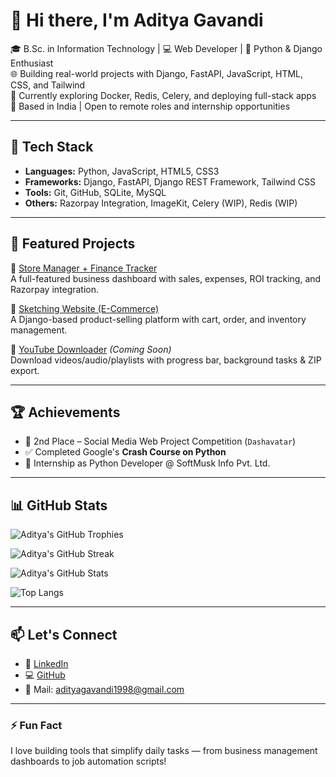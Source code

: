 # 👋 Hi there, I'm Aditya Gavandi

🎓 B.Sc. in Information Technology | 💻 Web Developer | 🐍 Python & Django Enthusiast  
🌐 Building real-world projects with Django, FastAPI, JavaScript, HTML, CSS, and Tailwind  
🔭 Currently exploring Docker, Redis, Celery, and deploying full-stack apps  
📍 Based in India | Open to remote roles and internship opportunities

---

## 🚀 Tech Stack

- **Languages:** Python, JavaScript, HTML5, CSS3
- **Frameworks:** Django, FastAPI, Django REST Framework, Tailwind CSS
- **Tools:** Git, GitHub, SQLite, MySQL
- **Others:** Razorpay Integration, ImageKit, Celery (WIP), Redis (WIP)

---

## 📌 Featured Projects

🔹 [Store Manager + Finance Tracker](https://github.com/adityagavandi2003/store-manager)  
A full-featured business dashboard with sales, expenses, ROI tracking, and Razorpay integration.

🔹 [Sketching Website (E-Commerce)](https://github.com/adityagavandi61/sketehingwebsite)  
A Django-based product-selling platform with cart, order, and inventory management.

🔹 [YouTube Downloader](https://github.com/adityagavandi2003/youtube-downloader) *(Coming Soon)*  
Download videos/audio/playlists with progress bar, background tasks & ZIP export.

---

## 🏆 Achievements

- 🥈 2nd Place – Social Media Web Project Competition (`Dashavatar`)
- ✅ Completed Google's **Crash Course on Python**
- 💼 Internship as Python Developer @ SoftMusk Info Pvt. Ltd.

---

## 📊 GitHub Stats

![Aditya's GitHub Trophies](https://github-profile-trophy.vercel.app/?username=adityagavandi&theme=gruvbox&no-frame=true&no-bg=true&margin-w=10)

![Aditya's GitHub Streak](https://streak-stats.demolab.com/?user=adityagavandi&theme=gruvbox&hide_border=true)

![Aditya's GitHub Stats](https://github-readme-stats.vercel.app/api?username=adityagavandi&show_icons=true&theme=gruvbox&hide_border=true)

![Top Langs](https://github-readme-stats.vercel.app/api/top-langs/?username=adityagavandi&layout=compact&theme=gruvbox&hide_border=true)

---

## 📫 Let's Connect

- 🔗 [LinkedIn](https://www.linkedin.com/in/adityagavandi)
- 💻 [GitHub](https://github.com/adityagavandi2003)
- 📧 Mail: adityagavandi1998@gmail.com
---

### ⚡ Fun Fact  
I love building tools that simplify daily tasks — from business management dashboards to job automation scripts!
